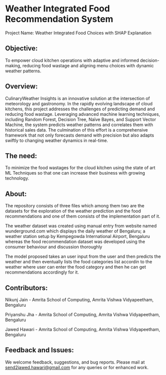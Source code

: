#  Weather Integrated Food Recommendation System

Project Name: Weather Integrated Food Choices with SHAP Explanation

## Objective:
To empower cloud kitchen operations with adaptive and informed decision-making, reducing food wastage and aligning menu choices with dynamic weather patterns.


## Overview:
CulinaryWeather Insights is an innovative solution at the intersection of meteorology and gastronomy. In the rapidly evolving landscape of cloud kitchens, this project addresses the challenges of predicting demand and reducing food wastage. Leveraging advanced machine learning techniques, including Random Forest, Decision Tree, Naïve Bayes, and Support Vector Machine, the system predicts weather patterns and correlates them with historical sales data. The culmination of this effort is a comprehensive framework that not only forecasts demand with precision but also adapts swiftly to changing weather dynamics in real-time.

## The need:
To minimize the food wastages for the cloud kitchen using the state of art ML Techniques so that one can increase their business with growing technology.

## About:
The repository consists of three files which among them two are the datasets for the exploration of the weather prediction and the food recommendations and one of them consists of the implementation part of it.

The weather dataset was created using manual entry from website named wunderground.com which displays the daily weather of Bengaluru; a weather station setup by Kempegowda International Airport, Bengaluru whereas the food recommendation dataset was developed using the consumer behaviour and discussion thoroughly

The model proposed takes an user input from the user and then predicts the weather and then eventually lists the food categories list accordin to the weather where user can enter the food category and then he can get recommendations accordingly for it.

## Contributors:
Nikunj Jain - Amrita School of Computing, Amrita Vishwa Vidyapeetham, Bengaluru

Priyanshu Jha - Amrita School of Computing, Amrita Vishwa Vidyapeetham, Bengaluru

Jawed Hawari - Amrita School of Computing, Amrita Vishwa Vidyapeetham, Bengaluru


## Feedback and Issues:
We welcome feedback, suggestions, and bug reports. Please mail at send2jawed.hawari@gmail.com for any queries or for enhanced work.
